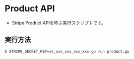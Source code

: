 # Product API

* Stripe Product APIを呼ぶ実行スクリプトです。

## 実行方法

```
$ STRIPE_SECRET_KEY=sk_xxx_xxx_xxx_xxx go run product.go
```